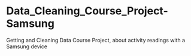 # Data_Cleaning_Course_Project-Samsung
Getting and Cleaning Data Course Project, about activity readings with a Samsung device
